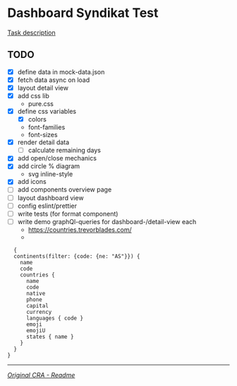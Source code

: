 
# Dashboard Syndikat Test

[Task description]('./docs/task.pdf)

## TODO

- [x] define data in mock-data.json
- [x] fetch data async on load
- [x] layout detail view
- [x] add css lib
  - pure.css
- [x] define css variables
  - [x] colors
  - font-families
  - font-sizes
- [x] render detail data
  - [ ] calculate remaining days
- [x] add open/close mechanics
- [x] add circle % diagram
  - svg inline-style
- [x] add icons
- [ ] add components overview page
- [ ] layout dashboard view
- [ ] config eslint/prettier
- [ ] write tests (for format component)
- [ ] write demo graphQl-queries for dashboard-/detail-view each
  - https://countries.trevorblades.com/
  -  
```
  {
  continents(filter: {code: {ne: "AS"}}) {
  	name
    code
    countries {
      name
      code
      native
      phone
      capital
      currency
      languages { code }
      emoji
      emojiU
      states { name }
    }
  }
}
```

---

[*Original CRA - Readme*](./docs/README%20CRA.md)
